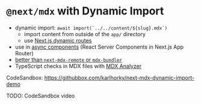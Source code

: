 # `@next/mdx` with Dynamic Import

- dynamic import: `` await import(`../../content/${slug}.mdx`) ``
  - import content from outside of the `app/` directory
  - use [Next.js dynamic routes](https://nextjs.org/docs/app/building-your-application/routing/dynamic-routes)
- use in [async components](https://react.dev/reference/rsc/server-components#async-components-with-server-components) (React Server Components in Next.js App Router)
- [better than `next-mdx-remote` or `mdx-bundler`](https://github.com/vercel/next.js/discussions/70417)
- TypeScript checks in MDX files with [MDX Analyzer](https://marketplace.visualstudio.com/items?itemName=unifiedjs.vscode-mdx)

CodeSandbox: https://githubbox.com/karlhorky/next-mdx-dynamic-import-demo

TODO: CodeSandbox video
